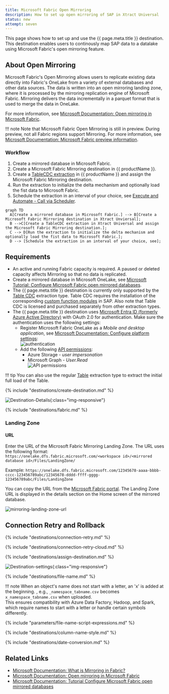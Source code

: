 ```yaml
---
title: Microsoft Fabric Open Mirroring
description: How to set up open mirroring of SAP in Xtract Universal
status: new
attempt: seven
---
```


This page shows how to set up and use the {{ page.meta.title }} destination.
This destination enables users to continously map SAP data to a datalake using Microsoft Fabric's open mirroring feature.


## About Open Mirroring

Microsoft Fabric's Open Mirroring allows users to replicate existing data directly into Fabric's OneLake from a variety of external databases and other data sources. 
The data is written into an open mirroring landing zone, where it is processed by the mirroring replication engine of Microsoft Fabric.
Mirroring delivers the data incrementally in a parquet format that is used to merge the data in OneLake. 

For more information, see [Microsoft Documentation: Open mirroring in Microsoft Fabric](https://learn.microsoft.com/en-us/fabric/database/mirrored-database/open-mirroring).

!!! note
	Note that Microsoft Fabric Open Mirroring is still in preview. During preview, not all Fabric regions support Mirroring.
	For more information, see [Microsoft Documentation: Microsoft Fabric preview information](https://learn.microsoft.com/en-us/fabric/fundamentals/preview).

### Workflow

1. Create a mirrored database in Microsoft Fabric.
2. Create a Microsoft Fabric Mirroring destination in {{ productName }}.
3. Create a [TableCDC extraction](../table-cdc/index.md) in {{ productName }} and assign the Microsoft Fabric Mirroring destination.
4. Run the extraction to initialize the delta mechanism and optionally load the fist data to Microsoft Fabric.
5. Schedule the extraction in an interval of your choice, see [Execute and Automate - Call via Scheduler](../execute-and-automate/call-via-scheduler.md).


``` mermaid
graph TD
  A[Create a mirrored database in Microsoft Fabric.] --> B[Create a Microsoft Fabric Mirroring destination in Xtract Unviersal];
  B -->C[Create a TableCDC extraction in Xtract Universal and assign the Microsoft Fabric Mirroring destination.];
  C --> D[Run the extraction to initialize the delta mechanism and optionally load the fist data to Microsoft Fabric.];
  D --> [Schedule the extraction in an interval of your choice, see];
```

## Requirements


- An active and running Fabric capacity is required. A paused or deleted capacity affects Mirroring so that no data is replicated.
- Create a mirrored database in Microsoft OneLake, see [Microsoft Tutorial: Configure Microsoft Fabric open mirrored databases](https://learn.microsoft.com/en-us/fabric/database/mirrored-database/open-mirroring-tutorial).
- The {{ page.meta.title }} destination is currently only supported by the [Table CDC](../table-cdc/index.md) extraction type. 
Table CDC requires the installation of the corresponding [custom function modules](../setup-in-sap/custom-function-module-for-tablecdc.md) in SAP. 
Also note that Table CDC is licensed and purchased separately from other extraction types.
- The {{ page.meta.title }} destination uses [Microsoft Entra ID (formerly Azure Active Directory)](https://www.microsoft.com/en-us/security/business/identity-access/microsoft-entra-id) with OAuth 2.0 for authentication.
Make sure the authentication uses the following settings:
	- Register Microsoft Fabric OneLake as a *Mobile and desktop application*, see [Microsoft Documentation: Configure platform settings](https://learn.microsoft.com/en-us/entra/identity-platform/quickstart-register-app?tabs=certificate#configure-platform-settings):<br>
	![authentication](../../assets/images/documentation/destinations/fabric/auth.png)
	- Add the following [API permissions](https://learn.microsoft.com/en-us/entra/identity-platform/quickstart-configure-app-access-web-apis#add-permissions-to-access-your-web-api):
		- Azure Storage - *user impersonation*
		- Microsoft Graph - *User.Read*<br>
	![API permissions](../../assets/images/documentation/destinations/fabric/api-permissions.png)


!!! tip
	You can also use the regular [Table](../table/index.md) extraction type to extract the initial full load of the Table.


{% include "destinations/create-destination.md" %}

![Destination-Details](../../assets/images/documentation/destinations/fabric-mirroring/destination-details.png){:class="img-responsive"}

{% include "destinations/fabric.md" %}


### Landing Zone

#### URL

Enter the URL of the Microsoft Fabric Mirroring Landing Zone.
The URL uses the following format:<br>
`https://onelake.dfs.fabric.microsoft.com/<workspace id>/<mirrored database id>/Files/LandingZone/`

Example: 
`https://onelake.dfs.fabric.microsoft.com/12345678-aaaa-bbbb-cccc-123456789abc/12345678-dddd-ffff-gggg-123456789abc/Files/LandingZone`


You can copy the URL from the [Microsoft Fabric portal](https://app.fabric.microsoft.com/home).
The Landing Zone URL is displayed in the details section on the Home screen of the mirrored database.

![mirroring-landing-zone-url](../../assets/images/documentation/destinations/fabric-mirroring/mirroring-landing-zone-url.png)

## Connection Retry and Rollback

{% include "destinations/connection-retry.md" %}

{% include "destinations/connection-retry-cloud.md" %}

	
{% include "destinations/assign-destination.md" %}

![Destination-settings](../../assets/images/documentation/destinations/fabric-mirroring/destination-settings.png){:class="img-responsive"}

{% include "destinations/file-name.md" %}

!!! note
	When an object's name does not start with a letter, an 'x' is added at the beginning. , e.g., `_namespace_tabname.csv` becomes `x_namespace_tabname.csv` when uploaded. <br> This ensures compatibility with Azure Data Factory, Hadoop, and Spark, which require names to start with a letter or handle certain symbols differently.

{% include "parameters/file-name-script-expressions.md" %}

{% include "destinations/column-name-style.md" %}

{% include "destinations/date-conversion.md" %}



## Related Links
- [Microsoft Documentation: What is Mirroring in Fabric?](https://learn.microsoft.com/en-us/fabric/database/mirrored-database/overview)
- [Microsoft Documentation: Open mirroring in Microsoft Fabric](https://learn.microsoft.com/en-us/fabric/database/mirrored-database/open-mirroring)
- [Microsoft Documentation: Tutorial Configure Microsoft Fabric open mirrored databases](https://learn.microsoft.com/en-us/fabric/database/mirrored-database/open-mirroring-tutorial)